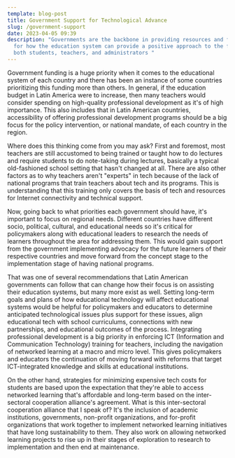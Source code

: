 ```yaml
---
template: blog-post
title: Government Support for Technological Advance
slug: /government-support
date: 2023-04-05 09:39
description: "Governments are the backbone in providing resources and funding
  for how the education system can provide a positive approach to the future of
  both students, teachers, and administrators "
---
```

Government funding is a huge priority when it comes to the educational system of each country and there has been an instance of some countries prioritizing this funding more than others. In general, if the education budget in Latin America were to increase, then many teachers would consider spending on high-quality professional development as it's of high importance. This also includes that in Latin American countries, accessibility of offering professional development programs should be a big focus for the policy intervention, or national mandate, of each country in the region. 

Where does this thinking come from you may ask? First and foremost, most teachers are still accustomed to being trained or taught how to do lectures and require students to do note-taking during lectures, basically a typical old-fashioned school setting that hasn't changed at all. There are also other factors as to why teachers aren't "experts" in tech because of the lack of national programs that train teachers about tech and its programs. This is understanding that this training only covers the basis of tech and resources for Internet connectivity and technical support. 

Now, going back to what priorities each government should have, it's important to focus on regional needs. Different countries have different socio, political, cultural, and educational needs so it's critical for policymakers along with educational leaders to research the needs of learners throughout the area for addressing them. This would gain support from the government implementing advocacy for the future learners of their respective countries and move forward from the concept stage to the implementation stage of having national programs.

That was one of several recommendations that Latin American governments can follow that can change how their focus is on assisting their education systems, but many more exist as well. Setting long-term goals and plans of how educational technology will affect educational systems would be helpful for policymakers and educators to determine anticipated technological issues plus support for these issues, align educational tech with school curriculums, connections with new partnerships, and educational outcomes of the process. Integrating professional development is a big priority in enforcing ICT (Information and Communication Technology) training for teachers, including the navigation of networked learning at a macro and micro level. This gives policymakers and educators the continuation of moving forward with reforms that target ICT-integrated knowledge and skills at educational institutions. 

On the other hand, strategies for minimizing expensive tech costs for students are based upon the expectation that they're able to access networked learning that's affordable and long-term based on the inter-sectoral cooperation alliance's agreement. What is this inter-sectoral cooperation alliance that I speak of? It's the inclusion of academic institutions, governments, non-profit organizations, and for-profit organizations that work together to implement networked learning initiatives that have long sustainability to them. They also work on allowing networked learning projects to rise up in their stages of exploration to research to implementation and then end at maintenance.